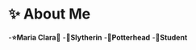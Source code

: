 # :sparkles: About Me

-**:star:Maria Clara:crescent_moon:**
-**:snake:Slytherin**
-**:mage:Potterhead**
-**:book:Student**




<!---
mariaclara1202/mariaclara1202 is a ✨ special ✨ repository because its `README.md` (this file) appears on your GitHub profile.
You can click the Preview link to take a look at your changes.
--->
